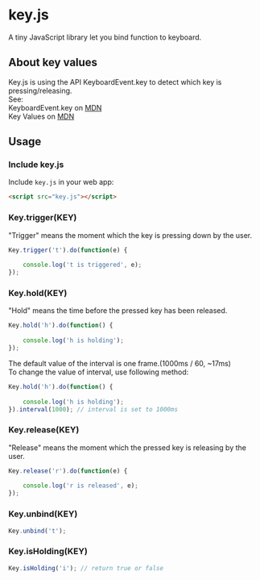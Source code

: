 # key.js
A tiny JavaScript library let you bind function to keyboard.

## About key values
Key.js is using the API KeyboardEvent.key to detect which key is pressing/releasing.<br />
See:<br />
KeyboardEvent.key on [MDN](https://developer.mozilla.org/zh-TW/docs/Web/API/KeyboardEvent/key)<br />
Key Values on [MDN](https://developer.mozilla.org/en-US/docs/Web/API/KeyboardEvent/key/Key_Values)

## Usage
### Include key.js
Include `key.js` in your web app:

```html
<script src="key.js"></script>
```

### Key.trigger(KEY)
"Trigger" means the moment which the key is pressing down by the user.

```javascript
Key.trigger('t').do(function(e) {
	
	console.log('t is triggered', e);
});
```

### Key.hold(KEY)
"Hold" means the time before the pressed key has been released.

```javascript
Key.hold('h').do(function() {
	
	console.log('h is holding');
});
```

The default value of the interval is one frame.(1000ms / 60, ~17ms)<br />
To change the value of interval, use following method:

```javascript
Key.hold('h').do(function() {
	
	console.log('h is holding');
}).interval(1000); // interval is set to 1000ms
```

### Key.release(KEY)
"Release" means the moment which the pressed key is releasing by the user.

```javascript
Key.release('r').do(function(e) {
	
	console.log('r is released', e);
});
```

### Key.unbind(KEY)

```javascript
Key.unbind('t');
```

### Key.isHolding(KEY)

```javascript
Key.isHolding('i'); // return true or false
```

